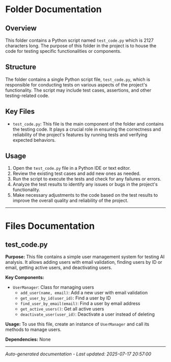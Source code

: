 # Folder Documentation

## Overview
This folder contains a Python script named `test_code.py` which is 2127 characters long. The purpose of this folder in the project is to house the code for testing specific functionalities or components.

## Structure
The folder contains a single Python script file, `test_code.py`, which is responsible for conducting tests on various aspects of the project's functionality. The script may include test cases, assertions, and other testing-related code.

## Key Files
- `test_code.py`: This file is the main component of the folder and contains the testing code. It plays a crucial role in ensuring the correctness and reliability of the project's features by running tests and verifying expected behaviors.

## Usage
1. Open the `test_code.py` file in a Python IDE or text editor.
2. Review the existing test cases and add new ones as needed.
3. Run the script to execute the tests and check for any failures or errors.
4. Analyze the test results to identify any issues or bugs in the project's functionality.
5. Make necessary adjustments to the code based on the test results to improve the overall quality and reliability of the project.

---

# Files Documentation

## test_code.py

**Purpose:** This file contains a simple user management system for testing AI analysis. It allows adding users with email validation, finding users by ID or email, getting active users, and deactivating users.

**Key Components:**
- `UserManager`: Class for managing users
  - `add_user(name, email)`: Add a new user with email validation
  - `get_user_by_id(user_id)`: Find a user by ID
  - `find_user_by_email(email)`: Find a user by email address
  - `get_active_users()`: Get all active users
  - `deactivate_user(user_id)`: Deactivate a user instead of deleting

**Usage:** To use this file, create an instance of `UserManager` and call its methods to manage users.

**Dependencies:** None

---
*Auto-generated documentation - Last updated: 2025-07-17 20:57:00*
